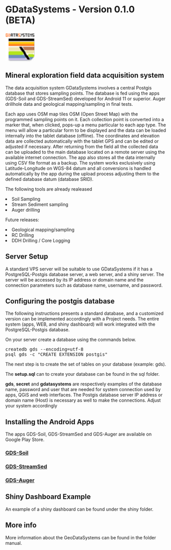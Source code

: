 # GDataSystems - Version 0.1.0 (BETA)
<img src="/img/oGDSicon.png" width=92>
<h2>Mineral exploration field data acquisition system</h2>
<p> The data acquisition system GDataSystems involves a central Postgis database that stores sampling points. The database is fed using the apps (GDS-Soil and GDS-StreamSed) developed for Android 11 or superior. Auger drillhole data and geological mapping/sampling in final tests.</p>
<p></p>Each app uses OSM map tiles OSM (Open Street Map) with the programmed sampling points on it. Each collection point is converted into a marker that, when clicked, pops-up a menu particular to each app type. The menu will allow a particular form to be displayed and the data can be loaded internally into the tablet database (offline). The coordinates and elevation data are collected automatically with the tablet GPS and can be edited or adjusted if necessary. After returning from the field all the collected data can be uploaded to the main database located on a remote server using the available internet connection. The app also stores all the data internally using CSV file format as a backup. The system works exclusively using Latitude-Longitude on WGS-84 datum and all conversions is handled automatically by the app during the upload process adjusting them to the defined database datum (database SRID).</p>
<p>The following tools are already realeased</p>
<li> Soil Sampling
<li> Stream Sediment sampling
<li> Auger drilling
<p> Future releases:</p>
<li> Geological mapping/sampling
<li> RC Drilling
<li> DDH Drilling / Core Logging
<h2>Server Setup</h2>
<p>A standard VPS server will be suitable to use GDataSystems if it has a PostgreSQL-Postgis database server, a web server, and a shiny server. The server will be accessed by its IP address or domain name and the connection parameters such as database name, username, and password.</p>
<h2>Configuring the postgis database</h2>
<p>The following instructions presents a standard database, and a customized version can be implemented accordingly with a Project needs. The entire system (apps, WEB, and shiny dashboard) will work integrated with the PostgreSQL-Postgis database.</p>
<p>On your server create a database using the commands below.</p>
<pre>createdb gds --encoding=utf-8
psql gds -c "CREATE EXTENSION postgis"</pre>
<p>The next step is to create the set of tables on your database (example: gds).</p>
<p>The <b>setup.sql</b> can to create your database can be found in the sql folder.</p>

<p><b>gds</b>, <b>secret</b> and <b>gdatasystems</b> are respectively examples of the database name, password and user that are needed for system connection used by apps, QGiS and web interfaces. The Postgis database server IP address or domain name (Host) is necessary as well to make the connections. Adjust your system accordingly</p>


<h2>Installing the Android Apps</h2>
<p>The apps GDS-Soil, GDS-StreamSed and GDS-Auger are available on  Google Play Store.</p>
<h3><a href="https://play.google.com/store/apps/details?id=com.gdatasystems.gds_soil">GDS-Soil</a></h3>
<h3><a href="https://play.google.com/store/apps/details?id=com.gdatasystems.gds_streamsed">GDS-StreamSed</a></h3>
<h3><a href="https://play.google.com/store/apps/details?id=com.gdatasystems.gds_auger">GDS-Auger</a></h3>

<h2>Shiny Dashboard Example</h2>
<p> An example of a shiny dashboard can be found under the shiny folder. </p>

<h2>More info</h2>
<p>More information about the GeoDataSystems can be found in the folder manual.</p>
